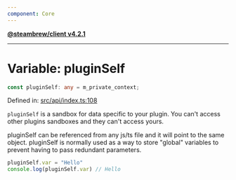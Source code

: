 ```yaml
---
component: Core
---
```


[**@steambrew/client v4.2.1**](../README.md)

***

# Variable: pluginSelf

```ts
const pluginSelf: any = m_private_context;
```

Defined in: [src/api/index.ts:108](https://github.com/shdwmtr/plugutil/blob/b52230e3bd417b9353d983856323dee8a90c4f70/client/src/api/index.ts#L108)

`pluginSelf` is a sandbox for data specific to your plugin. 
You can't access other plugins sandboxes and they can't access yours.

pluginSelf can be referenced from any js/ts file and it will point to the same object. 
pluginSelf is normally used as a way to store "global" variables to prevent having to pass redundant parameters.

```typescript
pluginSelf.var = "Hello"
console.log(pluginSelf.var) // Hello
```
